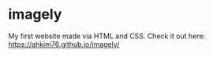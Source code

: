 # imagely
My first website made via HTML and CSS. Check it out here: https://ahkim76.github.io/imagely/

